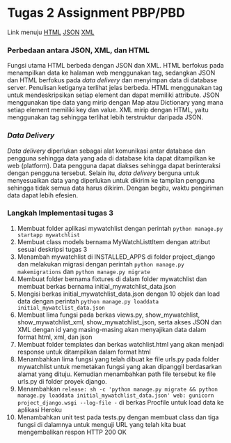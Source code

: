 # Tugas 2 Assignment PBP/PBD

Link menuju [HTML](https://mengdjango.herokuapp.com/mywatchlist/html/) [JSON](https://mengdjango.herokuapp.com/mywatchlist/json/) [XML](https://mengdjango.herokuapp.com/mywatchlist/xml/)

### Perbedaan antara JSON, XML, dan HTML ###

Fungsi utama HTML berbeda dengan JSON dan XML. HTML berfokus pada menampilkan data ke halaman web menggunakan tag, sedangkan JSON dan HTML berfokus pada _data delivery_ dan menyimpan data di database server. Penulisan ketiganya terlihat jelas berbeda. HTML menggunakan tag untuk mendeskripsikan setiap element dan dapat memiliki attribute. JSON menggunakan tipe data yang mirip dengan Map atau Dictionary yang mana setiap element memiliki key dan value. XML mirip dengan HTML, yaitu menggunakan tag sehingga terlihat lebih terstruktur daripada JSON.

### _Data Delivery_ ###

_Data delivery_ diperlukan sebagai alat komunikasi antar database dan pengguna sehingga data yang ada di database kita dapat ditampilkan ke web (platform). Data pengguna dapat diakses sehingga dapat berinteraksi dengan pengguna tersebut. Selain itu, _data delivery_ berguna untuk menyesuaikan data yang diperlukan untuk dikirim ke tampilan pengguna sehingga tidak semua data harus dikirim. Dengan begitu, waktu pengiriman data dapat lebih efesien.

### Langkah Implementasi tugas 3 ###

1. Membuat folder aplikasi mywatchlist dengan perintah `python manage.py startapp mywatchlist`
2. Membuat class models bernama MyWatchListtItem dengan attribut sesuai deskripsi tugas 3
3. Menambah mywatchlist di INSTALLED_APPS di folder project_django dan melakukan migrasi dengan perintah `python manage.py makemigrations` dan `python manage.py migrate`
4. Membuat folder bernama fixtures di dalam folder mywatchlist dan membuat berkas bernama initial_mywatchlist_data.json
5. Mengisi berkas initial_mywatchlist_data.json dengan 10 objek dan load data dengan perintah `python manage.py loaddata initial_mywatclist_data.json`
6. Membuat lima fungsi pada berkas views.py, show_mywatchlist, show_mywatchlist_xml, show_mywatchlist_json, serta akses JSON dan XML dengan id yang masing-masing akan menyajikan data dalam format html, xml, dan json
7. Membuat folder templates dan berkas watchlist.html yang akan menjadi response untuk ditampilkan dalam format html
8. Menambahkan lima fungsi yang telah dibuat ke file urls.py pada folder mywatchlist untuk memetakan fungsi yang akan dipanggil berdasarkan alamat yang dituju. Kemudian menambahkan path file tersebut ke file urls.py di folder proyek django.
9. Menambahkan `release: sh -c 'python manage.py migrate && python manage.py loaddata initial_mywatchlist_data.json'
web: gunicorn project_django.wsgi --log-file -` di berkas Procfile untuk load data ke aplikasi Heroku
10.  Menambahkan unit test pada tests.py dengan membuat class dan tiga fungsi di dalamnya untuk menguji URL yang telah kita buat mengembalikan respon HTTP 200 OK
